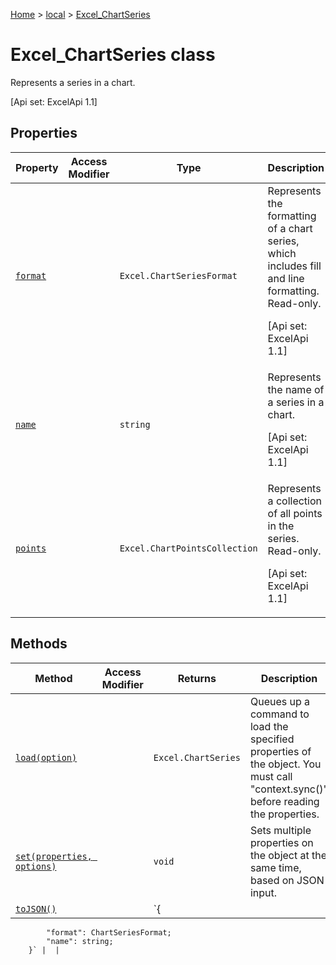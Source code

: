 [Home](./index) &gt; [local](local.md) &gt; [Excel\_ChartSeries](local.excel_chartseries.md)

# Excel\_ChartSeries class

Represents a series in a chart. 

 \[Api set: ExcelApi 1.1\]

## Properties

|  Property | Access Modifier | Type | Description |
|  --- | --- | --- | --- |
|  [`format`](local.excel_chartseries.format.md) |  | `Excel.ChartSeriesFormat` | Represents the formatting of a chart series, which includes fill and line formatting. Read-only. <p/> \[Api set: ExcelApi 1.1\] |
|  [`name`](local.excel_chartseries.name.md) |  | `string` | Represents the name of a series in a chart. <p/> \[Api set: ExcelApi 1.1\] |
|  [`points`](local.excel_chartseries.points.md) |  | `Excel.ChartPointsCollection` | Represents a collection of all points in the series. Read-only. <p/> \[Api set: ExcelApi 1.1\] |

## Methods

|  Method | Access Modifier | Returns | Description |
|  --- | --- | --- | --- |
|  [`load(option)`](local.excel_chartseries.load.md) |  | `Excel.ChartSeries` | Queues up a command to load the specified properties of the object. You must call "context.sync()" before reading the properties. |
|  [`set(properties, options)`](local.excel_chartseries.set.md) |  | `void` | Sets multiple properties on the object at the same time, based on JSON input. |
|  [`toJSON()`](local.excel_chartseries.tojson.md) |  | `{
            "format": ChartSeriesFormat;
            "name": string;
        }` |  |

